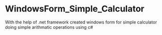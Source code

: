 # WindowsForm_Simple_Calculator
With the help of .net framework created windows form for simple calculator doing simple arithmatic operations using c#
